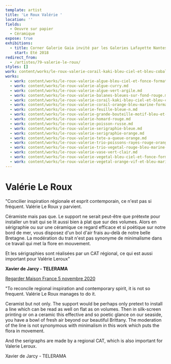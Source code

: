 ```yaml
---
template: artist
title: 'Le Roux Valérie '
location: ''
fields:
  - Oeuvre sur papier
  - Céramique
expose: true
exhibitions:
  - title: Corner Galerie Gaia invité par les Galeries Lafayette Nantes Decré
    start: Eté 2018
redirect_from:
  - /artistes/79-valerie-le-roux/
styles: []
work: content/works/le-roux-valerie-corail-kaki-bleu-ciel-et-bleu-cobalt.md
works:
  - work: content/works/le-roux-valerie-algue-bleu-ciel-et-fonce-format-allonge.md
  - work: content/works/le-roux-valerie-algue-curry.md
  - work: content/works/le-roux-valerie-algue-vert-argile.md
  - work: content/works/le-roux-valerie-balanes-bleues-sur-fond-rouge.md
  - work: content/works/le-roux-valerie-corail-kaki-bleu-ciel-et-bleu-cobalt.md
  - work: content/works/le-roux-valerie-corail-orange-bleu-marine-format-allonge.md
  - work: content/works/le-roux-valerie-feuille-bleue-n.md
  - work: content/works/le-roux-valerie-grande-bouteille-motif-bleu-et-noir.md
  - work: content/works/le-roux-valerie-homard-rouge.md
  - work: content/works/le-roux-valerie-poisson-russe.md
  - work: content/works/le-roux-valerie-serigraphie-bleue.md
  - work: content/works/le-roux-valerie-serigraphie-orange.md
  - work: content/works/le-roux-valerie-tete-a-queue-orange.md
  - work: content/works/le-roux-valerie-trio-poissons-rayes-rouge-orange.md
  - work: content/works/le-roux-valerie-trio-vegetal-rouge-bleu-marine-et-clair.md
  - work: content/works/le-roux-valerie-vase-vert-clair.md
  - work: content/works/le-roux-valerie-vegetal-bleu-ciel-et-fonce-format-allonge.md
  - work: content/works/le-roux-valerie-vegetal-orange-vif-et-bleu-marine-format-allonge.md
---
```

# Valérie Le Roux

"Concilier inspiration régionale et esprit contemporain, ce n'est pas si fréquent. Valérie Le Roux y parvient.

Céramiste mais pas que. Le support ne serait peut-être que prétexte pour installer un trait qui se lit aussi bien à plat que sur des volumes. Alors en sérigraphie ou sur une céramique ce regard efficace et si poétique sur notre bord de mer, vous disposez d'un bol d'air frais au-delà de notre belle Bretagne. La modération du trait n'est pas synonyme de minimalisme dans ce travail qui met la flore en mouvement.

Et les sérigraphies sont réalisées par un CAT régional, ce qui est aussi important pour Valérie Leroux"

**Xavier de Jarcy - TELERAMA** 

[Regarder Maison France 5 novembre 2020](https://www.france.tv/france-5/la-maison-france-5/2007295-concarneau.html "valerie leroux maison farnce 5")

"To reconcile regional inspiration and contemporary spirit, it is not so frequent. Valérie Le Roux manages to do it.

Ceramist but not only. The support would be perhaps only pretext to install a line which can be read as well on flat as on volumes. Then in silk-screen printing or on a ceramic this effective and so poetic glance on our seaside, you have a bowl of fresh air beyond our beautiful Brittany. The moderation of the line is not synonymous with minimalism in this work which puts the flora in movement.

And the serigraphs are made by a regional CAT, which is also important for Valerie Leroux.

Xavier de Jarcy - TELERAMA 
